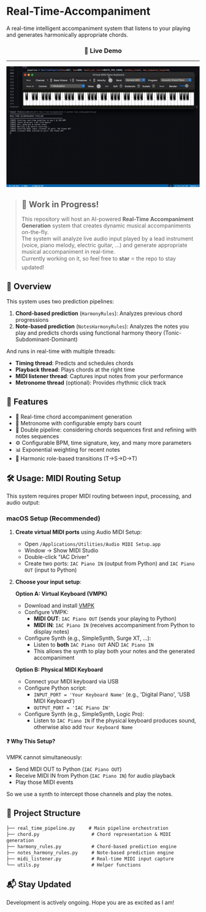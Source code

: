 # Real-Time-Accompaniment

A real-time intelligent accompaniment system that listens to your playing and generates harmonically appropriate chords.

<div align="center">
   
### 🎥 Live Demo

---

![Real-time chord accompaniment generation while soloist is playing some notes](resources/realtime_example.gif)

</div> 


> ## 🚧 Work in Progress!
>
> This repository will host an AI-powered **Real-Time Accompaniment Generation** system that creates dynamic musical accompaniments on-the-fly. <br>
> The system will analyze live audio input played by a lead instrument (voice, piano melody, electric guitar, ...) and generate appropriate musical accompaniment in real-time. <br>
> Currently working on it, so feel free to **star** ⭐️ the repo to stay updated!

## 🔭 Overview

This system uses two prediction pipelines:
1. **Chord-based prediction** (`HarmonyRules`): Analyzes previous chord progressions
2. **Note-based prediction** (`NotesHarmonyRules`): Analyzes the notes you play and predicts chords using functional harmony theory (Tonic-Subdominant-Dominant)


And runs in real-time with multiple threads:
- **Timing thread**: Predicts and schedules chords
- **Playback thread**: Plays chords at the right time
- **MIDI listener thread**: Captures input notes from your performance
- **Metronome thread** (optional): Provides rhythmic click track

## 🥳 Features

- 🎹 Real-time chord accompaniment generation
- 🎵 Metronome with configurable empty bars count
- 🎼 Double pipeline: considering chords sequences first and refining with notes sequences
- ⚙️ Configurable BPM, time signature, key, and many more parameters
- 📊 Exponential weighting for recent notes
- 🔄 Harmonic role-based transitions (T→S→D→T)

## 🛠️ Usage: MIDI Routing Setup

This system requires proper MIDI routing between input, processing, and audio output:

### macOS Setup (Recommended)

1. **Create virtual MIDI ports** using Audio MIDI Setup:
   - Open `/Applications/Utilities/Audio MIDI Setup.app`
   - Window → Show MIDI Studio
   - Double-click "IAC Driver"
   - Create two ports: `IAC Piano IN` (output from Python) and `IAC Piano OUT` (input to Python)

2. **Choose your input setup**:

   **Option A: Virtual Keyboard (VMPK)**
   
   - Download and install [VMPK](https://vmpk.sourceforge.io/)
   - Configure VMPK:
     - **MIDI OUT**: `IAC Piano OUT` (sends your playing to Python)
     - **MIDI IN**: `IAC Piano IN` (receives accompaniment from Python to display notes)
   - Configure Synth (e.g., SimpleSynth, Surge XT, ...):
     - Listen to **both** `IAC Piano OUT` AND `IAC Piano IN`
     - This allows the synth to play both your notes and the generated accompaniment
   
   **Option B: Physical MIDI Keyboard**
   
   - Connect your MIDI keyboard via USB
   - Configure Python script:
     - `INPUT_PORT = 'Your Keyboard Name'` (e.g., 'Digital Piano', 'USB MIDI Keyboard')
     - `OUTPUT_PORT = 'IAC Piano IN'`
   - Configure Synth (e.g., SimpleSynth, Logic Pro):
     - Listen to `IAC Piano IN` if the physical keyboard produces sound, otherwise also add `Your Keyboard Name`

#### ❓ Why This Setup?

VMPK cannot simultaneously:
- Send MIDI OUT to Python (`IAC Piano OUT`)
- Receive MIDI IN from Python (`IAC Piano IN`) for audio playback
- Play those MIDI events

So we use a synth to intercept those channels and play the notes.


## 📂 Project Structure

```
├── real_time_pipeline.py     # Main pipeline orchestration
├── chord.py                   # Chord representation & MIDI generation
├── harmony_rules.py           # Chord-based prediction engine
├── notes_harmony_rules.py     # Note-based prediction engine
├── midi_listener.py           # Real-time MIDI input capture
└── utils.py                   # Helper functions
```

## 📬 Stay Updated

Development is actively ongoing. Hope you are as excited as I am!
